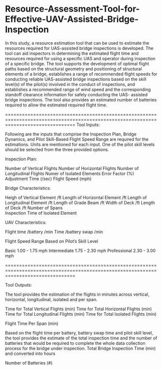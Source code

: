 # Resource-Assessment-Tool-for-Effective-UAV-Assisted-Bridge-Inspection

In this study, a resource estimation tool that can be used to estimate the resources required for UAS-assisted bridge inspections is developed. The tool can aid inspectors in determining the estimated flight time and resources required for using a specific UAS and operator during inspection of a specific bridge. The tool supports the development of optimal flight paths based on the structural geometry and positioning of structural elements of a bridge, establishes a range of recommended flight speeds for conducting reliable UAS-assisted bridge inspections based on the skill level(s) of the pilot(s) involved in the conduct of inspections, and establishes a recommended range of wind speed and the corresponding standoff clearance information for safely conducting the UAS- assisted bridge inspections. The tool also provides an estimated number of batteries required to allow the estimated required flight time.

=====================================================================================================================================
Tool Inputs:

Following are the inputs that comprise the Inspection Plan, Bridge Dynamics, and Pilot Skill-Based Flight Speed Range are required for the estimations. Units are mentioned for each input. One of the pilot skill levels should be selected from the three provided options.

Inspection Plan:

Number of Vertical Flights
Number of Horizontal Flights
Number of Longitudinal Flights
Numer of Isolated Elements
Error Factor (%)
Adjustment Time	(/sec)
Flight Speed (mph)


Bridge Characteristics:			

Heigh of Vertical Element       /ft
Length of Horizontal Element    /ft
Length of Longitudinal Element  /ft
Length of Grade Beam            /ft
Width of Deck                   /ft
Length of Deck                  /ft
Number of Spans		
Inspection Time of Isolated Element		

UAV Characteristics:		

Flight time /battery	/min
Time /battery swap		/min

Flight Speed Range Based on Pilot’s Skill Level

Basic		1.00 - 1.75		mph
Intermediate	1.75 - 2.30		mph
Professional	2.30 - 3.00		mph

=====================================================================================================================================

Tool Outputs:

The tool provides the estimation of the flights in minutes across vertical, horizontal, longitudinal, isolated and per span.

Time for Total Vertical Flights	    (min)
Time for Total Horizontal Flights   (min)
Time for Total Longitudinal Flights (min)
Time for Total Isolated Flights	    (min)

Flight Time Per Span (min)

Based on the flight time per battery, battery swap time and pilot skill level, the tool provides the estimate of the total inspection time and the number of batteries that would be required to complete the whole data collection process for the bridge under inspection.
Total Bridge Inspection Time (min) and converted into hours
		
Number of Batteries (#)		
		




